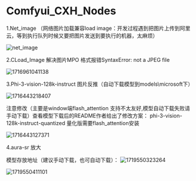 # Comfyui_CXH_Nodes

1.Net_image （网络图片加载兼容load image：开发过程遇到把图片上传到阿里云，等到执行队列时候又要把图片发送到要执行的机器，太麻烦）

![net_image](https://github.com/StartHua/Comfyui_CXH_Nodes/assets/22284244/c9151015-8689-4f52-a12e-63a117590ef7)

2.CLoad_Image 解决图片MPO 格式报错SyntaxError: not a JPEG file

![1716961041138](https://github.com/StartHua/Comfyui_CXH_Nodes/assets/22284244/296e6bea-3625-41d4-a98f-e7705020074a)


3.Phi-3-vision-128k-instruct 图片反推（自动下载模型到models\microsoft下）

![1716443218407](https://github.com/StartHua/Comfyui_CXH_Nodes/assets/22284244/b8241d4b-bf33-4849-a5c1-a059615d4e2b)

注意修改（主要是window端flash_attention 支持不太友好,模型自动下载失败请手动下载）查看模型下载后的README作者给出了修改方案：
phi-3-vision-128k-instruct-quantized 量化版需要flash_attention安装

![1716443127371](https://github.com/StartHua/Comfyui_CXH_Nodes/assets/22284244/752be09a-3022-4c25-ad2e-cc4d7c63183c)

4.aura-sr 放大

模型存放地址（建议手动下载，也可自动下载）：
![1719550323264](https://github.com/StartHua/Comfyui_CXH_Nodes/assets/22284244/287c48ed-fef6-4ab7-b810-6e33e97f9b1e)

![1719550411101](https://github.com/StartHua/Comfyui_CXH_Nodes/assets/22284244/d191e783-0059-40ea-9d37-72e6cc031c09)

